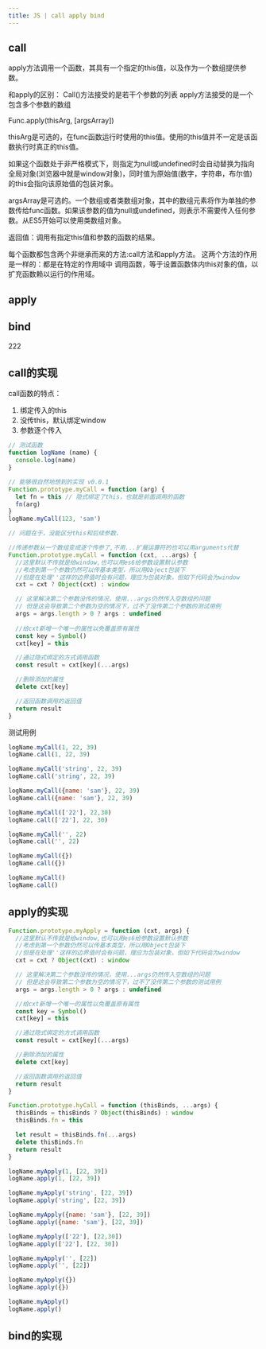 ```yaml
---
title: JS | call apply bind
---
```


## call

apply方法调用一个函数，其具有一个指定的this值，以及作为一个数组提供参数。

和apply的区别： Call()方法接受的是若干个参数的列表 apply方法接受的是一个包含多个参数的数组

Func.apply(thisArg, [argsArray])

thisArg是可选的，在func函数运行时使用的this值。使用的this值并不一定是该函数执行时真正的this值。

如果这个函数处于非严格模式下，则指定为null或undefined时会自动替换为指向全局对象(浏览器中就是window对象)，同时值为原始值(数字，字符串，布尔值)的this会指向该原始值的包装对象。

argsArray是可选的。一个数组或者类数组对象，其中的数组元素将作为单独的参数传给func函数。如果该参数的值为null或undefined，则表示不需要传入任何参数。从ES5开始可以使用类数组对象。

返回值：调用有指定this值和参数的函数的结果。

每个函数都包含两个非继承而来的方法:call方法和apply方法。 这两个方法的作用是一样的：都是在特定的作用域中 调用函数，等于设置函数体内this对象的值，以扩充函数赖以运行的作用域。

## apply

## bind
222

## call的实现

call函数的特点：

1. 绑定传入的this
2. 没传this，默认绑定window
3. 参数逐个传入

```javascript
// 测试函数
function logName (name) {
  console.log(name)
}
```

```javascript
// 能够很自然地想到的实现 v0.0.1
Function.prototype.myCall = function (arg) {
  let fn = this // 隐式绑定了this，也就是前面调用的函数
  fn(arg)
}
logName.myCall(123, 'sam')

// 问题在于，没能区分this和后续参数，
```

```javascript
//传递参数从一个数组变成逐个传参了,不用...扩展运算符的也可以用arguments代替
Function.prototype.myCall = function (cxt, ...args) {
  //这里默认不传就是给window,也可以用es6给参数设置默认参数
  //考虑到第一个参数仍然可以传基本类型，所以用Object包装下
  //但是在处理''这样的边界值时会有问题，理应为包装对象，但如下代码会为window
  cxt = cxt ? Object(cxt) : window

  // 这里解决第二个参数没传的情况，使用...args仍然传入空数组的问题
  // 但是这会导致第二个参数为空的情况下，过不了没传第二个参数的测试用例
  args = args.length > 0 ? args : undefined
  
  //给cxt新增一个唯一的属性以免覆盖原有属性
  const key = Symbol()
  cxt[key] = this

  //通过隐式绑定的方式调用函数
  const result = cxt[key](...args)

  //删除添加的属性
  delete cxt[key]

  //返回函数调用的返回值
  return result
}
```

测试用例
```javascript
logName.myCall(1, 22, 39)
logName.call(1, 22, 39)

logName.myCall('string', 22, 39)
logName.call('string', 22, 39)

logName.myCall({name: 'sam'}, 22, 39)
logName.call({name: 'sam'}, 22, 39)

logName.myCall(['22'], 22,30)
logName.call(['22'], 22, 30)

logName.myCall('', 22)
logName.call('', 22)

logName.myCall({})
logName.call({})

logName.myCall()
logName.call()
```

## apply的实现

```javascript
Function.prototype.myApply = function (cxt, args) {
  //这里默认不传就是给window,也可以用es6给参数设置默认参数
  //考虑到第一个参数仍然可以传基本类型，所以用Object包装下
  //但是在处理''这样的边界值时会有问题，理应为包装对象，但如下代码会为window
  cxt = cxt ? Object(cxt) : window

  // 这里解决第二个参数没传的情况，使用...args仍然传入空数组的问题
  // 但是这会导致第二个参数为空的情况下，过不了没传第二个参数的测试用例
  args = args.length > 0 ? args : undefined

  //给cxt新增一个唯一的属性以免覆盖原有属性
  const key = Symbol()
  cxt[key] = this

  //通过隐式绑定的方式调用函数
  const result = cxt[key](...args)

  //删除添加的属性
  delete cxt[key]

  //返回函数调用的返回值
  return result
}
```

```javascript
Function.prototype.hyCall = function (thisBinds, ...args) {
  thisBinds = thisBinds ? Object(thisBinds) : window
  thisBinds.fn = this

  let result = thisBinds.fn(...args)
  delete thisBinds.fn
  return result
}

```

```javascript
logName.myApply(1, [22, 39])
logName.apply(1, [22, 39])

logName.myApply('string', [22, 39])
logName.apply('string', [22, 39])

logName.myApply({name: 'sam'}, [22, 39])
logName.apply({name: 'sam'}, [22, 39])

logName.myApply(['22'], [22,30])
logName.apply(['22'], [22, 30])

logName.myApply('', [22])
logName.apply('', [22])

logName.myApply({})
logName.apply({})

logName.myApply()
logName.apply()
```

## bind的实现

